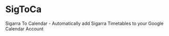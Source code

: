 # SigToCa
Sigarra To Calendar - Automatically add Sigarra Timetables to your Google Calendar Account
